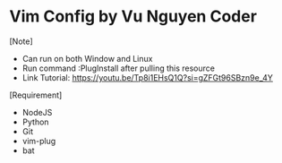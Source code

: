# Vim Config by Vu Nguyen Coder

[Note]
- Can run on both Window and Linux
- Run command :PlugInstall after pulling this resource
- Link Tutorial: https://youtu.be/Tp8i1EHsQ1Q?si=gZFGt96SBzn9e_4Y

[Requirement]
- NodeJS
- Python
- Git
- vim-plug
- bat
